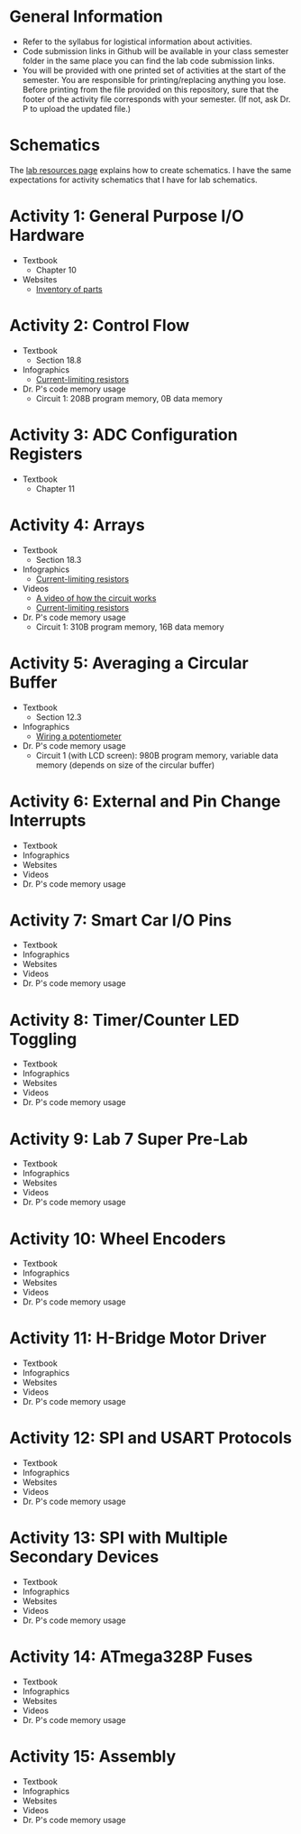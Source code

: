 # General Information

- Refer to the syllabus for logistical information about activities.
- Code submission links in Github will be available in your class semester folder in the same place you can find the lab code submission links.
- You will be provided with one printed set of activities at the start of the semester. You are responsible for printing/replacing anything you lose. Before printing from the file provided on this repository, sure that the footer of the activity file corresponds with your semester. (If not, ask Dr. P to upload the updated file.)

# Schematics

The <a href="https://github.com/DoctorPCOD/DoctorPCOD/tree/main/labs">lab resources page</a> explains how to create schematics. I have the same expectations for activity schematics that I have for lab schematics.

# Activity 1: General Purpose I/O Hardware
- Textbook
  - Chapter 10
- Websites
  - <a href="https://doctor-pasquale.com/inventory/">Inventory of parts</a>

# Activity 2: Control Flow
- Textbook
  - Section 18.8
- Infographics
  - <a href="https://github.com/DoctorPCOD/DoctorPCOD/blob/main/infographics/Current-Limiting%20Resistors.pdf">Current-limiting resistors</a>
- Dr. P's code memory usage
  - Circuit 1: 208B program memory, 0B data memory

# Activity 3: ADC Configuration Registers
- Textbook
  - Chapter 11

# Activity 4: Arrays
- Textbook
  - Section 18.3
- Infographics
  - <a href="https://github.com/DoctorPCOD/DoctorPCOD/blob/main/infographics/Current-Limiting%20Resistors.pdf">Current-limiting resistors</a>
- Videos
  - <a href="https://www.youtube.com/watch?v=4VKFYXrp-nI">A video of how the circuit works</a>
  - <a href="https://youtu.be/EN3FPsV-pFg">Current-limiting resistors</a>
- Dr. P's code memory usage
  - Circuit 1: 310B program memory, 16B data memory

# Activity 5: Averaging a Circular Buffer
- Textbook
  - Section 12.3
- Infographics
  - <a href="https://github.com/DoctorPCOD/DoctorPCOD/blob/main/infographics/Pot%20vs%20Variable%20Resistor.pdf">Wiring a potentiometer</a>
- Dr. P's code memory usage
  - Circuit 1 (with LCD screen): 980B program memory, variable data memory (depends on size of the circular buffer)

# Activity 6: External and Pin Change Interrupts
- Textbook
- Infographics
- Websites
- Videos
- Dr. P's code memory usage

# Activity 7: Smart Car I/O Pins
- Textbook
- Infographics
- Websites
- Videos
- Dr. P's code memory usage

# Activity 8: Timer/Counter LED Toggling
- Textbook
- Infographics
- Websites
- Videos
- Dr. P's code memory usage

# Activity 9: Lab 7 Super Pre-Lab
- Textbook
- Infographics
- Websites
- Videos
- Dr. P's code memory usage

# Activity 10: Wheel Encoders
- Textbook
- Infographics
- Websites
- Videos
- Dr. P's code memory usage

# Activity 11: H-Bridge Motor Driver
- Textbook
- Infographics
- Websites
- Videos
- Dr. P's code memory usage

# Activity 12: SPI and USART Protocols
- Textbook
- Infographics
- Websites
- Videos
- Dr. P's code memory usage

# Activity 13: SPI with Multiple Secondary Devices
- Textbook
- Infographics
- Websites
- Videos
- Dr. P's code memory usage

# Activity 14: ATmega328P Fuses
- Textbook
- Infographics
- Websites
- Videos
- Dr. P's code memory usage

# Activity 15: Assembly
- Textbook
- Infographics
- Websites
- Videos
- Dr. P's code memory usage
